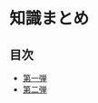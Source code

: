# 知識まとめ

## 目次

- [第一弾](https://github.com/nxteru/Competitive-Programming/blob/main/first/index.md)
- [第二弾](https://github.com/nxteru/Competitive-Programming/blob/main/first/index.md)
